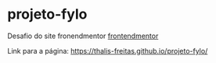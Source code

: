 # projeto-fylo
Desafio do site fronendmentor [frontendmentor](https://www.frontendmentor.io/)

Link para a página: https://thalis-freitas.github.io/projeto-fylo/
